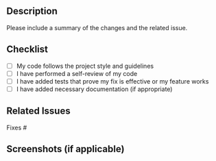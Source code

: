 ## Description

Please include a summary of the changes and the related issue. 

## Checklist

- [ ] My code follows the project style and guidelines
- [ ] I have performed a self-review of my code
- [ ] I have added tests that prove my fix is effective or my feature works
- [ ] I have added necessary documentation (if appropriate)

## Related Issues

Fixes #

## Screenshots (if applicable)

<!-- Add screenshots here -->